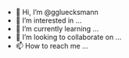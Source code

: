 - 👋 Hi, I’m @ggluecksmann
- 👀 I’m interested in ...
- 🌱 I’m currently learning ...
- 💞️ I’m looking to collaborate on ...
- 📫 How to reach me ...

<!---
ggluecksmann/ggluecksmann is a ✨ special ✨ repository because its `README.md` (this file) appears on your GitHub profile.
You can click the Preview link to take a look at your changes.
--->
